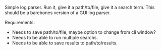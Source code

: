 Simple log parser. 
Run it, give it a path/to/file, give it a search term. 
This should be a barebones version of a GUI log parser. 

Requirements: 
* Needs to save path/to/file, maybe option to change from cli window?
* Needs to be able to run multiple searchs. 
* Needs to be able to save results to path/to/results. 
